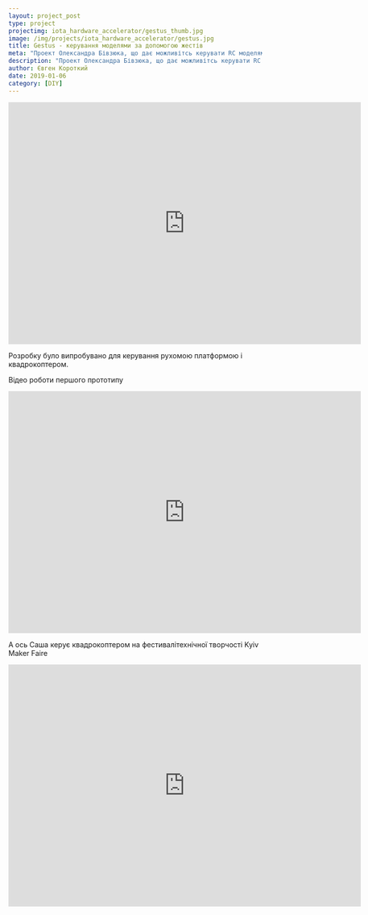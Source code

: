 ```yaml
---
layout: project_post
type: project
projectimg: iota_hardware_accelerator/gestus_thumb.jpg
image: /img/projects/iota_hardware_accelerator/gestus.jpg
title: Gestus - керування моделями за допомогою жестів
meta: "Проект Олександра Бівзюка, що дає можливітсь керувати RC моделями за допомогою жестів"
description: "Проект Олександра Бівзюка, що дає можливітсь керувати RC моделями за допомогою жестів"
author: Євген Короткий
date: 2019-01-06
category: [DIY]
---
```


<iframe src="https://www.youtube.com/embed/GbsCBp879Pw" width="700" height="480" frameborder="0" allowfullscreen=""> </iframe>

Розробку було випробувано для керування рухомою платформою і квадрокоптером.

Відео роботи першого прототипу

<iframe src="https://www.youtube.com/embed/TNnZlPI6nLk" width="700" height="480" frameborder="0" allowfullscreen=""> </iframe>

А ось Саша керує квадрокоптером на фестивалітехнічної творчості Kyiv Maker Faire

<iframe src="https://www.youtube.com/embed/yxwh5NWTEy0" width="700" height="480" frameborder="0" allowfullscreen=""> </iframe>
